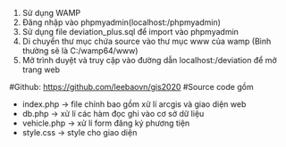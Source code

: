 1. Sử dụng WAMP
2. Đăng nhập vào phpmyadmin(localhost:<port>/phpmyadmin)
3. Sử dụng file deviation_plus.sql để import vào phpmyadmin
4. Di chuyển thư mục chứa source vào thư mục www của wamp (Bình thường sẽ là C:/wamp64/www)
5. Mở trình duyệt và truy cập vào đường dẫn localhost:<port>/deviation để mở trang web

#Github: https://github.com/leebaovn/gis2020
#Source code gồm

- index.php -> file chính bao gồm xử lí arcgis và giao diện web
- db.php -> xử lí các hàm đọc ghi vào cơ sở dữ liệu
- vehicle.php -> xử lí form đăng ký phương tiện
- style.css -> style cho giao diện
